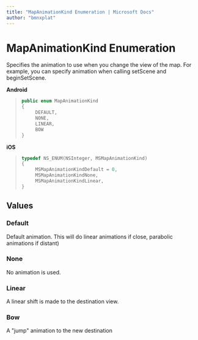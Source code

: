 ```yaml
---
title: "MapAnimationKind Enumeration | Microsoft Docs"
author: "bmnxplat"
---
```


# MapAnimationKind Enumeration

Specifies the animation to use when you change the view of the map. For example, you can specify animation when calling setScene and beginSetScene.

**Android**

>```java
> public enum MapAnimationKind
> {
>      DEFAULT,
>      NONE,
>      LINEAR,
>      BOW
> }
>```


**iOS**

>```objectivec
> typedef NS_ENUM(NSInteger, MSMapAnimationKind)
> {
>      MSMapAnimationKindDefault = 0,
>      MSMapAnimationKindNone,
>      MSMapAnimationKindLinear,
> }
>```

## Values

### Default

Default animation. This will do linear animations if close, parabolic animations if distant)

### None

No animation is used.

### Linear

A linear shift is made to the destination view.

### Bow

A "jump" animation to the new destination
